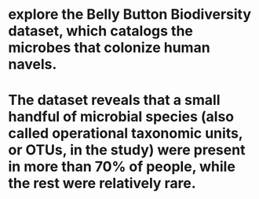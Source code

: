# explore the Belly Button Biodiversity dataset, which catalogs the microbes that colonize human navels.

# The dataset reveals that a small handful of microbial species (also called operational taxonomic units, or OTUs, in the study) were present in more than 70% of people, while the rest were relatively rare.
